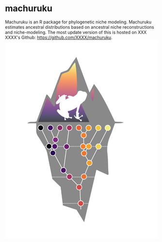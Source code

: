 # machuruku
Machuruku is an R package for phylogenetic niche modeling.  Machuruku estimates ancestral distributions based on ancestral niche reconstructions and niche-modeling.  The most update version of this is hosted on XXX XXXX's Github: https://github.com/XXXX/machuruku.  
![Alt text](https://raw.githubusercontent.com/jasonleebrown/machuruku/master/machurukuLogoShamelessFrog.jpg?raw=true "Title")
